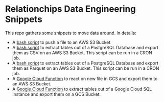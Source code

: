 # Relationchips Data Engineering Snippets

This repo gathers some snippets to move data around. In details:

- A [bash script](export_to_s3.sh) to push a file to an AWS S3 Bucket.
- A [bash script](pgsql_csv_export_to_s3.sh) to extract tables out of a PostgreSQL Database and export them as CSV on an AWS S3 Bucket. This script can be run in a CRON job.
- A [bash script](parquet_export_to_s3.sh) to extract tables out of a PostgreSQL Database and export them as Parquet on an AWS S3 Bucket. This script can be run in a CRON job.
- A [Google Cloud Function](gcs_to_aws_s3/README.md) to react on new file in GCS and export them to an AWS S3 Bucket.
- A [Google Cloud Function](gcsql_to_csv/README.md) to extract tables out of a Google Cloud SQL Instance and export them on a GCS Bucket.
